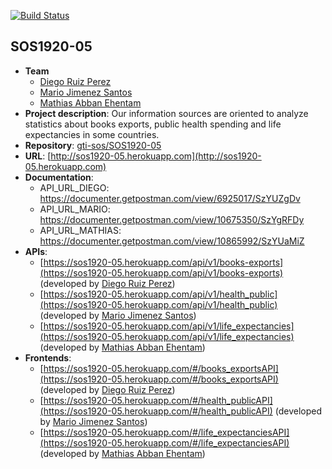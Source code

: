 [![Build Status](https://travis-ci.org/gti-sos/SOS1920-05.svg?branch=master)](https://travis-ci.org/gti-sos/SOS1920-05)

## SOS1920-05

- **Team**
  - [Diego Ruiz Perez](https://github.com/dieruiper)
  - [Mario Jimenez Santos](https://github.com/J5Mario)
  - [Mathias Abban Ehentam](https://github.com/Kingmathy)
- **Project description**: Our information sources are oriented to analyze statistics about books exports, public health spending and life expectancies in some countries.
- **Repository**: [gti-sos/SOS1920-05](https://github.com/gti-sos/SOS1920-05)
- **URL**: [http://sos1920-05.herokuapp.com](http://sos1920-05.herokuapp.com)
- **Documentation**:
	- API_URL_DIEGO: 	https://documenter.getpostman.com/view/6925017/SzYUZgDv
	- API_URL_MARIO: https://documenter.getpostman.com/view/10675350/SzYgRFDy
	- API_URL_MATHIAS: https://documenter.getpostman.com/view/10865992/SzYUaMiZ
-  **APIs**:
    - [https://sos1920-05.herokuapp.com/api/v1/books-exports](https://sos1920-05.herokuapp.com/api/v1/books-exports) (developed by [Diego Ruiz Perez](https://github.com/dieruiper))
    - [https://sos1920-05.herokuapp.com/api/v1/health_public](https://sos1920-05.herokuapp.com/api/v1/health_public) (developed by [Mario Jimenez Santos](https://github.com/J5Mario))
    - [https://sos1920-05.herokuapp.com/api/v1/life_expectancies](https://sos1920-05.herokuapp.com/api/v1/life_expectancies) (developed by [Mathias Abban Ehentam](https://github.com/Kingmathy))
-  **Frontends**:
    - [https://sos1920-05.herokuapp.com/#/books_exportsAPI](https://sos1920-05.herokuapp.com/#/books_exportsAPI) (developed by [Diego Ruiz Perez](https://github.com/dieruiper))
    - [https://sos1920-05.herokuapp.com/#/health_publicAPI](https://sos1920-05.herokuapp.com/#/health_publicAPI) (developed by [Mario Jimenez Santos](https://github.com/J5Mario))
    - [https://sos1920-05.herokuapp.com/#/life_expectanciesAPI](https://sos1920-05.herokuapp.com/#/life_expectanciesAPI) (developed by [Mathias Abban Ehentam](https://github.com/Kingmathy))
